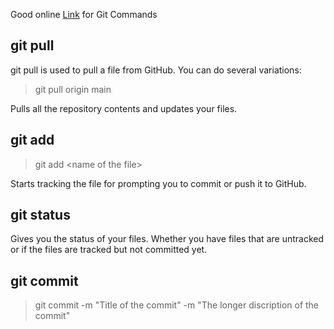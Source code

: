 Good online [Link](https://rogerdudler.github.io/git-guide/) for Git Commands

## git pull
git pull is used to pull a file from GitHub. You can do several variations:
> git pull origin main

Pulls all the repository contents and updates your files.

## git add
> git add <name of the file\>

Starts tracking the file for prompting you to commit or push it to GitHub.

## git status
Gives you the status of your files. Whether you have files that are untracked
or if the files are tracked but not committed yet.

## git commit
> git commit -m "Title of the commit" -m "The longer discription of the commit"